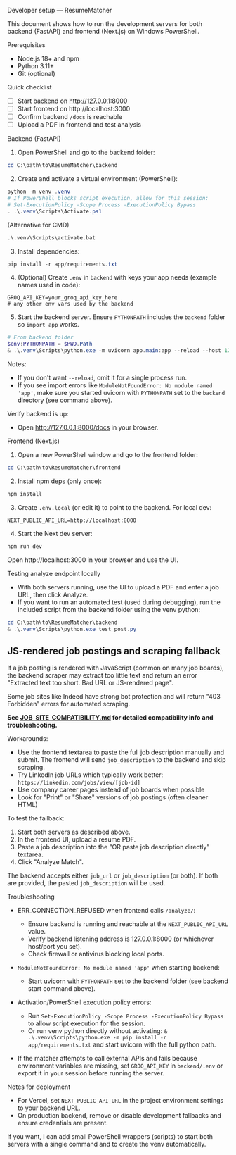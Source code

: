 Developer setup — ResumeMatcher

This document shows how to run the development servers for both backend (FastAPI) and frontend (Next.js) on Windows PowerShell.

Prerequisites
- Node.js 18+ and npm
- Python 3.11+
- Git (optional)

Quick checklist
- [ ] Start backend on http://127.0.0.1:8000
- [ ] Start frontend on http://localhost:3000
- [ ] Confirm backend `/docs` is reachable
- [ ] Upload a PDF in frontend and test analysis

Backend (FastAPI)
1. Open PowerShell and go to the backend folder:

```powershell
cd C:\path\to\ResumeMatcher\backend
```

2. Create and activate a virtual environment (PowerShell):

```powershell
python -m venv .venv
# If PowerShell blocks script execution, allow for this session:
# Set-ExecutionPolicy -Scope Process -ExecutionPolicy Bypass
. .\.venv\Scripts\Activate.ps1
```

(Alternative for CMD)
```cmd
.\.venv\Scripts\activate.bat
```

3. Install dependencies:

```powershell
pip install -r app/requirements.txt
```

4. (Optional) Create `.env` in `backend` with keys your app needs (example names used in code):

```
GROQ_API_KEY=your_groq_api_key_here
# any other env vars used by the backend
```

5. Start the backend server. Ensure `PYTHONPATH` includes the `backend` folder so `import app` works.

```powershell
# From backend folder
$env:PYTHONPATH = $PWD.Path
& .\.venv\Scripts\python.exe -m uvicorn app.main:app --reload --host 127.0.0.1 --port 8000
```

Notes:
- If you don't want `--reload`, omit it for a single process run.
- If you see import errors like `ModuleNotFoundError: No module named 'app'`, make sure you started uvicorn with `PYTHONPATH` set to the `backend` directory (see command above).

Verify backend is up:
- Open http://127.0.0.1:8000/docs in your browser.

Frontend (Next.js)
1. Open a new PowerShell window and go to the frontend folder:

```powershell
cd C:\path\to\ResumeMatcher\frontend
```

2. Install npm deps (only once):

```powershell
npm install
```

3. Create `.env.local` (or edit it) to point to the backend. For local dev:

```
NEXT_PUBLIC_API_URL=http://localhost:8000
```

4. Start the Next dev server:

```powershell
npm run dev
```

Open http://localhost:3000 in your browser and use the UI.

Testing analyze endpoint locally
- With both servers running, use the UI to upload a PDF and enter a job URL, then click Analyze.
- If you want to run an automated test (used during debugging), run the included script from the backend folder using the venv python:

```powershell
cd C:\path\to\ResumeMatcher\backend
& .\.venv\Scripts\python.exe test_post.py
```

## JS-rendered job postings and scraping fallback

If a job posting is rendered with JavaScript (common on many job boards), the backend scraper may extract too little text and return an error "Extracted text too short. Bad URL or JS-rendered page".

Some job sites like Indeed have strong bot protection and will return "403 Forbidden" errors for automated scraping.

**See [JOB_SITE_COMPATIBILITY.md](./JOB_SITE_COMPATIBILITY.md) for detailed compatibility info and troubleshooting.**

Workarounds:
- Use the frontend textarea to paste the full job description manually and submit. The frontend will send `job_description` to the backend and skip scraping.
- Try LinkedIn job URLs which typically work better: `https://linkedin.com/jobs/view/[job-id]`
- Use company career pages instead of job boards when possible
- Look for "Print" or "Share" versions of job postings (often cleaner HTML)

To test the fallback:
1. Start both servers as described above.
2. In the frontend UI, upload a resume PDF.
3. Paste a job description into the "OR paste job description directly" textarea.
4. Click "Analyze Match".

The backend accepts either `job_url` or `job_description` (or both). If both are provided, the pasted `job_description` will be used.

Troubleshooting
- ERR_CONNECTION_REFUSED when frontend calls `/analyze/`:
  - Ensure backend is running and reachable at the `NEXT_PUBLIC_API_URL` value.
  - Verify backend listening address is 127.0.0.1:8000 (or whichever host/port you set).
  - Check firewall or antivirus blocking local ports.

- `ModuleNotFoundError: No module named 'app'` when starting backend:
  - Start uvicorn with `PYTHONPATH` set to the backend folder (see backend start command above).

- Activation/PowerShell execution policy errors:
  - Run `Set-ExecutionPolicy -Scope Process -ExecutionPolicy Bypass` to allow script execution for the session.
  - Or run venv python directly without activating: `& .\.venv\Scripts\python.exe -m pip install -r app/requirements.txt` and start uvicorn with the full python path.

- If the matcher attempts to call external APIs and fails because environment variables are missing, set `GROQ_API_KEY` in `backend/.env` or export it in your session before running the server.

Notes for deployment
- For Vercel, set `NEXT_PUBLIC_API_URL` in the project environment settings to your backend URL.
- On production backend, remove or disable development fallbacks and ensure credentials are present.

If you want, I can add small PowerShell wrappers (scripts) to start both servers with a single command and to create the venv automatically.
